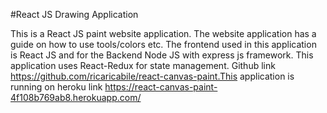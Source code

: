 #React JS Drawing Application

This is a React JS paint website application. The website application has a guide on how to use tools/colors etc. The frontend used in this application is React JS and for the Backend Node JS with express js framework. This application uses React-Redux for state management. Github link https://github.com/ricaricabile/react-canvas-paint.This application is running on heroku link https://react-canvas-paint-4f108b769ab8.herokuapp.com/
